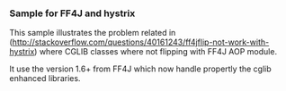 ### Sample for FF4J and hystrix

This sample illustrates the problem related in (http://stackoverflow.com/questions/40161243/ff4jflip-not-work-with-hystrix) where CGLIB classes where not flipping with FF4J AOP module.

It use the version 1.6+ from FF4J which now handle propertly the cglib enhanced libraries.

